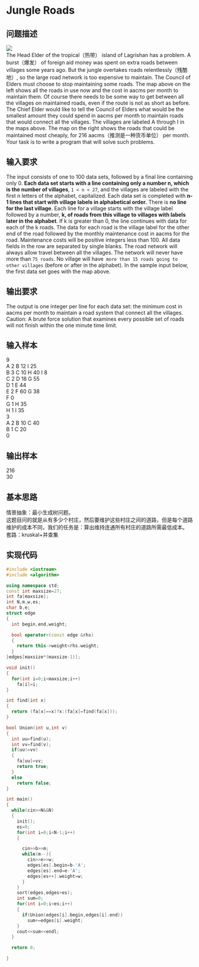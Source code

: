 # Jungle Roads
## 问题描述
![](http://acm.hdu.edu.cn/data/images/1301-1.gif)<br>
The Head Elder of the tropical（热带） island of Lagrishan has a problem. A burst（爆发） of foreign aid money was spent on extra roads between villages some years ago. But the jungle overtakes roads relentlessly（残酷地）, so the large road network is too expensive to maintain. The Council of Elders must choose to stop maintaining some roads. The map above on the left shows all the roads in use now and the cost in aacms per month to maintain them. Of course there needs to be some way to get between all the villages on maintained roads, even if the route is not as short as before. The Chief Elder would like to tell the Council of Elders what would be the smallest amount they could spend in aacms per month to maintain roads that would connect all the villages. The villages are labeled A through I in the maps above. The map on the right shows the roads that could be maintained most cheaply, for 216 aacms（推测是一种货币单位） per month. Your task is to write a program that will solve such problems.

## 输入要求
The input consists of one to 100 data sets, followed by a final line containing only 0. **Each data set starts with a line containing only a number n, which is the number of villages**, `1 < n < 27`, and the villages are labeled with the first n letters of the alphabet, capitalized. Each data set is completed with **n-1 lines that start with village labels in alphabetical order.** There is **no line for the last village**. Each line for a village starts with the village label followed by a number, **k, of roads from this village to villages with labels later in the alphabet**. If k is greater than 0, the line continues with data for each of the k roads. The data for each road is the village label for the other end of the road followed by the monthly maintenance cost in aacms for the road. Maintenance costs will be positive integers less than 100. All data fields in the row are separated by single blanks. The road network will always allow travel between all the villages. The network will never have more than `75 roads`. No village will have` more than 15 roads going to other villages` (before or after in the alphabet). In the sample input below, the first data set goes with the map above.

## 输出要求
The output is one integer per line for each data set: the minimum cost in aacms per month to maintain a road system that connect all the villages. Caution: A brute force solution that examines every possible set of roads will not finish within the one minute time limit.

## 输入样本
9<br>
A 2 B 12 I 25<br>
B 3 C 10 H 40 I 8<br>
C 2 D 18 G 55<br>
D 1 E 44<br>
E 2 F 60 G 38<br>
F 0<br>
G 1 H 35<br>
H 1 I 35<br>
3<br>
A 2 B 10 C 40<br>
B 1 C 20<br>
0<br>

## 输出样本
216<br>
30

## 基本思路
情景抽象：最小生成树问题。<br>
这题目问的就是从有多少个村庄，然后要维护这些村庄之间的道路，但是每个道路维护的成本不同，我们的任务是：算出维持连通所有村庄的道路所需最低成本。<br>
套路：kruskal+并查集

## 实现代码
```cpp
#include <iostream>
#include <algorithm>

using namespace std;
const int maxsize=27;
int fa[maxsize];
int N,m,w,es;
char b,e;
struct edge
{
  int begin,end,weight;

  bool operator<(const edge &rhs)
  {
    return this->weight<rhs.weight;
  }
}edges[maxsize*(maxsize-1)];

void init()
{
  for(int i=0;i<maxsize;i++)
    fa[i]=i;
}

int find(int x)
{
  return (fa[x]==x)?x:(fa[x]=find(fa[x]));
}

bool Union(int u,int v)
{
  int uu=find(u);
  int vv=find(v);
  if(uu!=vv)
  {
    fa[uu]=vv;
    return true;
  }
  else
    return false;
}

int main()
{
  while(cin>>N&&N)
  {
    init();
    es=0;
    for(int i=0;i<N-1;i++)
    {

      cin>>b>>m;
      while(m--){
        cin>>e>>w;
        edges[es].begin=b-'A';
        edges[es].end=e-'A';
        edges[es++].weight=w;
      }
    }
    sort(edges,edges+es);
    int sum=0;
    for(int i=0;i<es;i++)
    {
      if(Union(edges[i].begin,edges[i].end))
        sum+=edges[i].weight;
    }
    cout<<sum<<endl;
  }

  return 0;

}

```
